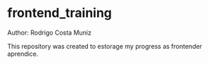 # frontend_training

Author: Rodrigo Costa Muniz 

This repository was created to estorage my progress as frontender aprendice.
